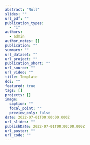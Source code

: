 ```yaml
---
abstract: "Null"
slides: ""
url_pdf: ""
publication_types:
  - "1"
authors:
  - admin
author_notes: []
publication: ""
summary: ""
url_dataset: ""
url_project: ""
publication_short: ""
url_source: ""
url_video: ""
title: Template
doi: ""
featured: true
tags: []
projects: []
image:
  caption: ""
  focal_point: ""
  preview_only: false
date: 2022-07-01T00:00:00.000Z
url_slides: ""
publishDate: 2022-07-01T00:00:00.000Z
url_poster: ""
url_code: ""
---
```

